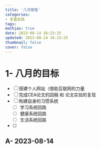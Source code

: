 ```yaml
---
title: '八月随笔'
categories:
- 复盘总结
tags:
mathjax: true
date: 2023-08-14 16:23:25
updated: 2023-08-14 16:23:25
thumbnail: false
cover: false
---
```


# 1- 八月的目标

- [ ] 搭建个人网站（借助互联网的力量
- [ ] 完成CEA论文的回稿 和 论文实验的复现
- [ ] 构建自身的习惯系统
	- [ ] 学习系统回路
	- [ ] 健康系统回路
	- [ ] 生活系统回路
- [ ] 

## A- 2023-08-14

